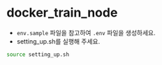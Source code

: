 # docker_train_node 

- `env.sample` 파일을 참고하여 `.env` 파일을 생성하세요. 
- setting_up.sh를 실행해 주세요.
```bash
source setting_up.sh
```


